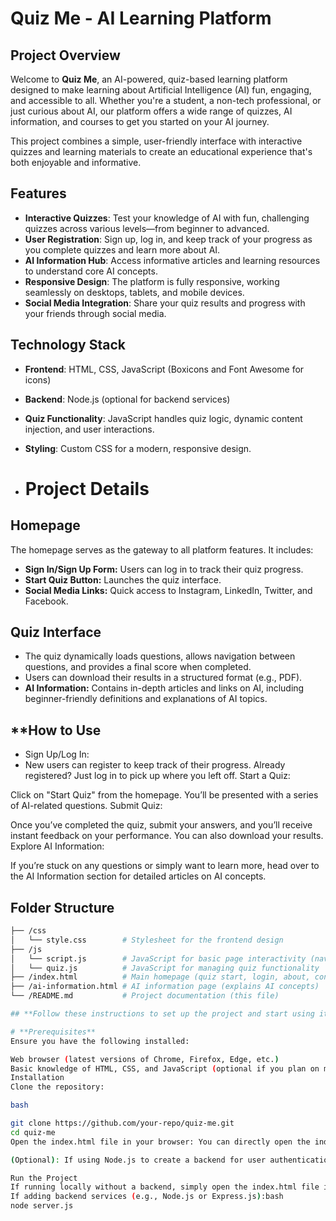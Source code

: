 # **Quiz Me - AI Learning Platform**

## **Project Overview**
Welcome to **Quiz Me**, an AI-powered, quiz-based learning platform designed to make learning about Artificial Intelligence (AI) fun, engaging, and accessible to all. Whether you're a student, a non-tech professional, or just curious about AI, our platform offers a wide range of quizzes, AI information, and courses to get you started on your AI journey.

This project combines a simple, user-friendly interface with interactive quizzes and learning materials to create an educational experience that's both enjoyable and informative.

## **Features**
- **Interactive Quizzes**: Test your knowledge of AI with fun, challenging quizzes across various levels—from beginner to advanced.
- **User Registration**: Sign up, log in, and keep track of your progress as you complete quizzes and learn more about AI.
- **AI Information Hub**: Access informative articles and learning resources to understand core AI concepts.
- **Responsive Design**: The platform is fully responsive, working seamlessly on desktops, tablets, and mobile devices.
- **Social Media Integration**: Share your quiz results and progress with your friends through social media.

## **Technology Stack**
- **Frontend**: HTML, CSS, JavaScript (Boxicons and Font Awesome for icons)
- **Backend**: Node.js (optional for backend services)
- **Quiz Functionality**: JavaScript handles quiz logic, dynamic content injection, and user interactions.
- **Styling**: Custom CSS for a modern, responsive design.

- # **Project Details**
## **Homepage**
The homepage serves as the gateway to all platform features. It includes:
- **Sign In/Sign Up Form:** Users can log in to track their quiz progress.
- **Start Quiz Button:** Launches the quiz interface.
- **Social Media Links:** Quick access to Instagram, LinkedIn, Twitter, and Facebook.

## **Quiz Interface**
- The quiz dynamically loads questions, allows navigation between questions, and provides a final score when completed.
- Users can download their results in a structured format (e.g., PDF).
- **AI Information:** Contains in-depth articles and links on AI, including beginner-friendly definitions and explanations of AI topics.

## **How to Use
- Sign Up/Log In:
- New users can register to keep track of their progress. Already registered? Just log in to pick up where you left off.
Start a Quiz:

Click on "Start Quiz" from the homepage. You’ll be presented with a series of AI-related questions.
Submit Quiz:

Once you’ve completed the quiz, submit your answers, and you’ll receive instant feedback on your performance. You can also download your results.
Explore AI Information:

If you’re stuck on any questions or simply want to learn more, head over to the AI Information section for detailed articles on AI concepts.


## **Folder Structure**
```bash
├── /css
│   └── style.css        # Stylesheet for the frontend design
├── /js
│   └── script.js        # JavaScript for basic page interactivity (navbar, login modal, etc.)
│   └── quiz.js          # JavaScript for managing quiz functionality
├── /index.html          # Main homepage (quiz start, login, about, contact)
├── /ai-information.html # AI information page (explains AI concepts)
└── /README.md           # Project documentation (this file)

## **Follow these instructions to set up the project and start using it**

# **Prerequisites**
Ensure you have the following installed:

Web browser (latest versions of Chrome, Firefox, Edge, etc.)
Basic knowledge of HTML, CSS, and JavaScript (optional if you plan on modifying the project)
Installation
Clone the repository:

bash

git clone https://github.com/your-repo/quiz-me.git
cd quiz-me
Open the index.html file in your browser: You can directly open the index.html file in your web browser to view and interact with the platform.

(Optional): If using Node.js to create a backend for user authentication, follow additional setup instructions provided in the backend documentation.

Run the Project
If running locally without a backend, simply open the index.html file in your browser.
If adding backend services (e.g., Node.js or Express.js):bash
node server.js


